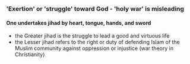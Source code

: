 ### 'Exertion' or 'struggle' toward God - 'holy war' is misleading

#### One undertakes jihad by heart, tongue, hands, and sword
- the Greater jihad is the struggle to lead a good and virtuous life
- the Lesser jihad refers to the right or duty of defending Islam of the Muslim community against oppression or injustice (war theory in Christianity)